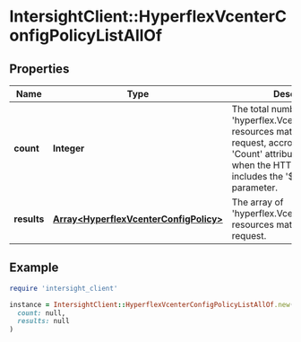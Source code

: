 # IntersightClient::HyperflexVcenterConfigPolicyListAllOf

## Properties

| Name | Type | Description | Notes |
| ---- | ---- | ----------- | ----- |
| **count** | **Integer** | The total number of &#39;hyperflex.VcenterConfigPolicy&#39; resources matching the request, accross all pages. The &#39;Count&#39; attribute is included when the HTTP GET request includes the &#39;$inlinecount&#39; parameter. | [optional] |
| **results** | [**Array&lt;HyperflexVcenterConfigPolicy&gt;**](HyperflexVcenterConfigPolicy.md) | The array of &#39;hyperflex.VcenterConfigPolicy&#39; resources matching the request. | [optional] |

## Example

```ruby
require 'intersight_client'

instance = IntersightClient::HyperflexVcenterConfigPolicyListAllOf.new(
  count: null,
  results: null
)
```

